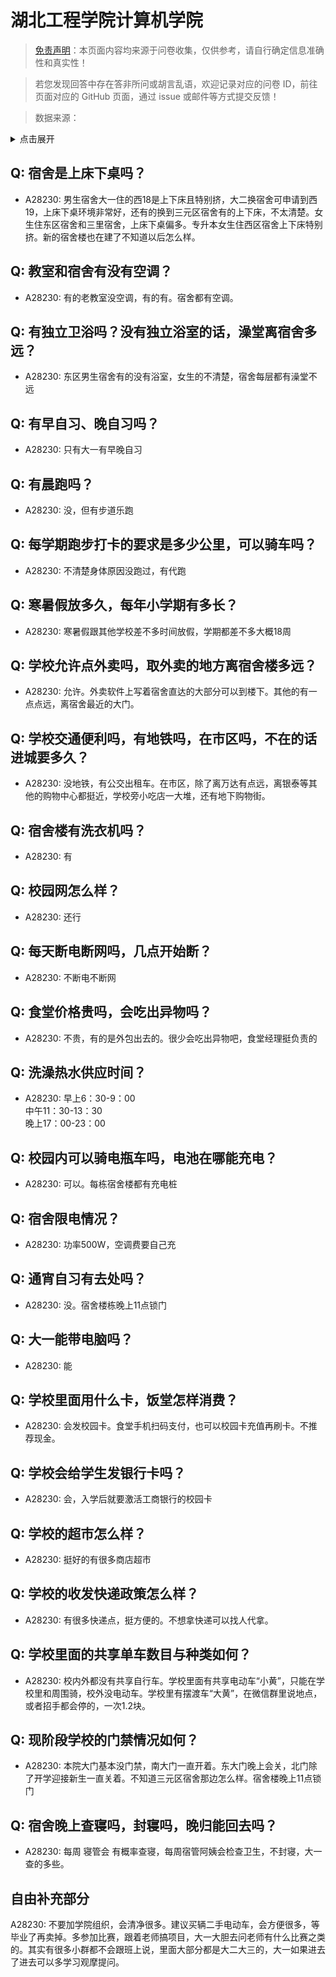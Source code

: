 # 湖北工程学院计算机学院

> [免责声明](https://colleges.chat/#_3)：本页面内容均来源于问卷收集，仅供参考，请自行确定信息准确性和真实性！

> 若您发现回答中存在答非所问或胡言乱语，欢迎记录对应的问卷 ID，前往页面对应的 GitHub 页面，通过 issue 或邮件等方式提交反馈！

> 数据来源：

<details><summary>点击展开</summary>
<ul>
<li>A28230: 匿名 (2025 年 05 月)</li>
</ul>
</details>

## Q: 宿舍是上床下桌吗？

- A28230: 男生宿舍大一住的西18是上下床且特别挤，大二换宿舍可申请到西19，上床下桌环境非常好，还有的换到三元区宿舍有的上下床，不太清楚。女生住东区宿舍和三里宿舍，上床下桌偏多。专升本女生住西区宿舍上下床特别挤。新的宿舍楼也在建了不知道以后怎么样。

## Q: 教室和宿舍有没有空调？

- A28230: 有的老教室没空调，有的有。宿舍都有空调。

## Q: 有独立卫浴吗？没有独立浴室的话，澡堂离宿舍多远？

- A28230: 东区男生宿舍有的没有浴室，女生的不清楚，宿舍每层都有澡堂不远

## Q: 有早自习、晚自习吗？

- A28230: 只有大一有早晚自习

## Q: 有晨跑吗？

- A28230: 没，但有步道乐跑

## Q: 每学期跑步打卡的要求是多少公里，可以骑车吗？

- A28230: 不清楚身体原因没跑过，有代跑

## Q: 寒暑假放多久，每年小学期有多长？

- A28230: 寒暑假跟其他学校差不多时间放假，学期都差不多大概18周

## Q: 学校允许点外卖吗，取外卖的地方离宿舍楼多远？

- A28230: 允许。外卖软件上写着宿舍直达的大部分可以到楼下。其他的有一点点远，离宿舍最近的大门。

## Q: 学校交通便利吗，有地铁吗，在市区吗，不在的话进城要多久？

- A28230: 没地铁，有公交出租车。在市区，除了离万达有点远，离银泰等其他的购物中心都挺近，学校旁小吃店一大堆，还有地下购物街。

## Q: 宿舍楼有洗衣机吗？

- A28230: 有

## Q: 校园网怎么样？

- A28230: 还行

## Q: 每天断电断网吗，几点开始断？

- A28230: 不断电不断网

## Q: 食堂价格贵吗，会吃出异物吗？

- A28230: 不贵，有的是外包出去的。很少会吃出异物吧，食堂经理挺负责的

## Q: 洗澡热水供应时间？

- A28230: 早上6：30-9：00   
中午11：30-13：30   
晚上17：00-23：00

## Q: 校园内可以骑电瓶车吗，电池在哪能充电？

- A28230: 可以。每栋宿舍楼都有充电桩

## Q: 宿舍限电情况？

- A28230: 功率500W，空调费要自己充

## Q: 通宵自习有去处吗？

- A28230: 没。宿舍楼栋晚上11点锁门

## Q: 大一能带电脑吗？

- A28230: 能

## Q: 学校里面用什么卡，饭堂怎样消费？

- A28230: 会发校园卡。食堂手机扫码支付，也可以校园卡充值再刷卡。不推荐现金。

## Q: 学校会给学生发银行卡吗？

- A28230: 会，入学后就要激活工商银行的校园卡

## Q: 学校的超市怎么样？

- A28230: 挺好的有很多商店超市

## Q: 学校的收发快递政策怎么样？

- A28230: 有很多快递点，挺方便的。不想拿快递可以找人代拿。

## Q: 学校里面的共享单车数目与种类如何？

- A28230: 校内外都没有共享自行车。学校里面有共享电动车“小黄”，只能在学校里和周围骑，校外没电动车。学校里有摆渡车“大黄”，在微信群里说地点，或者招手都会停的，一次1.2块。

## Q: 现阶段学校的门禁情况如何？

- A28230: 本院大门基本没门禁，南大门一直开着。东大门晚上会关，北门除了开学迎接新生一直关着。不知道三元区宿舍那边怎么样。宿舍楼晚上11点锁门

## Q: 宿舍晚上查寝吗，封寝吗，晚归能回去吗？

- A28230: 每周 寝管会 有概率查寝，每周宿管阿姨会检查卫生，不封寝，大一查的多些。

## 自由补充部分

A28230: 不要加学院组织，会清净很多。建议买辆二手电动车，会方便很多，等毕业了再卖掉。多参加比赛，跟着老师搞项目，大一大胆去问老师有什么比赛之类的。其实有很多小群都不会跟班上说，里面大部分都是大二大三的，大一如果进去了进去可以多学习观摩提问。